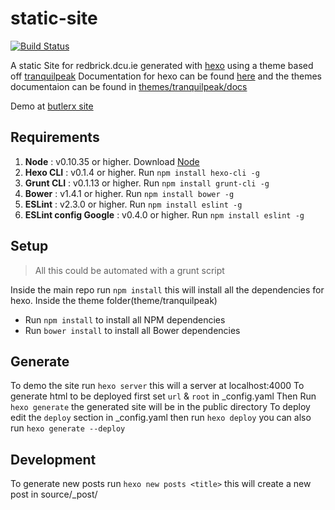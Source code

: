 # static-site
[![Build Status](https://travis-ci.org/redbrick/static-site.svg?branch=master)](https://travis-ci.org/redbrick/static-site)

A static Site for redbrick.dcu.ie generated with [hexo](hexo.io) using a theme
based off [tranquilpeak](https://github.com/LouisBarranqueiro/hexo-theme-tranquilpeak)
Documentation for hexo can be found [here](hexo.io/docs/) and the themes documentaion can be
found in
[themes/tranquilpeak/docs](https://github.com/redbrick/static-site/tree/master/themes/tranquilpeak/docs)

Demo at [butlerx site](redbrick.dcu.ie/~butlerx/demo)

## Requirements

1. **Node** : v0.10.35 or higher. Download [Node](https://nodejs.org/download/)
2. **Hexo CLI** : v0.1.4 or higher. Run `npm install hexo-cli -g`
3. **Grunt CLI** : v0.1.13 or higher. Run `npm install grunt-cli -g`
4. **Bower** : v1.4.1 or higher. Run `npm install bower -g`
5. **ESLint** : v2.3.0 or higher. Run `npm install eslint -g`
6. **ESLint config Google** : v0.4.0 or higher. Run `npm install eslint -g`

## Setup
> All this could be automated with a grunt script

Inside the main repo run `npm install` this will install all the dependencies
for hexo.
Inside the theme folder(theme/tranquilpeak)
  - Run `npm install` to install all NPM dependencies
  - Run `bower install` to install all Bower dependencies

## Generate
To demo the site run `hexo server` this will a server at localhost:4000
To generate html to be deployed first set `url` & `root` in _config.yaml
Then Run `hexo generate` the generated site will be in the public directory
To deploy edit the `deploy` section in _config.yaml then run `hexo deploy` you
can also run `hexo generate --deploy`

## Development
To generate new posts run `hexo new posts <title>` this will create a new post
in source/_post/<title>.md
To generate new pages run `hexo new page <title>` this will create a new page in
source/<title>/index.md
To edit the sidebar you need to edit theme/tranquilpeak/_config.yaml, this is
where all the theme is controlled from.
### CSS and Templates
You can edit the css for the theme in theme/tranquilpeak/source/_css
You can edit the templates in theme/tranquilpeak/layout
If you edit the theme it will need to be regenerated. This is done by running
`grunt buildProd` from theme/tranquilpeak
